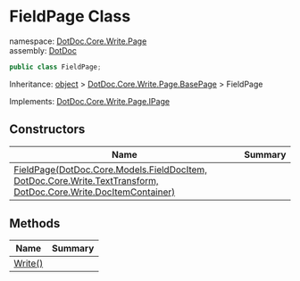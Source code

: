 ﻿# FieldPage Class

namespace: [DotDoc\.Core\.Write\.Page](../DotDoc.Core.Write.Page.md)<br />
assembly: [DotDoc](../../DotDoc.md)



```csharp
public class FieldPage;
```

Inheritance: [object](https://docs.microsoft.com/ja-jp/dotnet/api/System.Object) > [DotDoc\.Core\.Write\.Page\.BasePage](../../DotDoc/DotDoc.Core.Write.Page/BasePage.md) > FieldPage

Implements: [DotDoc\.Core\.Write\.Page\.IPage](../../DotDoc/DotDoc.Core.Write.Page/IPage.md)

## Constructors

| Name | Summary |
|------|---------|
| [FieldPage\(DotDoc\.Core\.Models\.FieldDocItem, DotDoc\.Core\.Write\.TextTransform, DotDoc\.Core\.Write\.DocItemContainer\)](./FieldPage/$ctor.md) |  |

## Methods

| Name | Summary |
|------|---------|
| [Write\(\)](./FieldPage/Write.md) |  |


